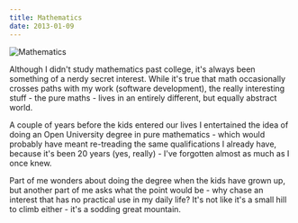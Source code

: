 ```yaml
---
title: Mathematics
date: 2013-01-09
---
```


![Mathematics](https://source.unsplash.com/Pll7AP6NFpY/1600x900)

Although I didn't study mathematics past college, it's always been something of a nerdy secret interest. While it's true that math occasionally crosses paths with my work (software development), the really interesting stuff - the pure maths - lives in an entirely different, but equally abstract world.

A couple of years before the kids entered our lives I entertained the idea of doing an Open University degree in pure mathematics - which would probably have meant re-treading the same qualifications I already have, because it's been 20 years (yes, really) - I've forgotten almost as much as I once knew.

Part of me wonders about doing the degree when the kids have grown up, but another part of me asks what the point would be - why chase an interest that has no practical use in my daily life? It's not like it's a small hill to climb either - it's a sodding great mountain.